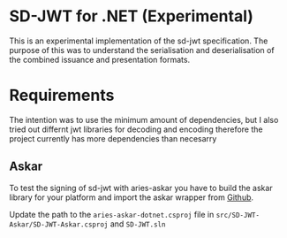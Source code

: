 # SD-JWT for .NET (Experimental)

This is an experimental implementation of the sd-jwt specification. The purpose of this was to understand the serialisation and deserialisation of the combined issuance and presentation formats.

# Requirements

The intention was to use the minimum amount of dependencies, but I also tried out differnt jwt libraries for decoding and encoding therefore the project currently has more dependencies than necesarry

## Askar

To test the signing of sd-jwt with aries-askar you have to build the askar library for your platform and import the askar wrapper from [Github](https://github.com/esatus/aries-askar).

Update the path to the `aries-askar-dotnet.csproj` file in `src/SD-JWT-Askar/SD-JWT-Askar.csproj` and `SD-JWT.sln`